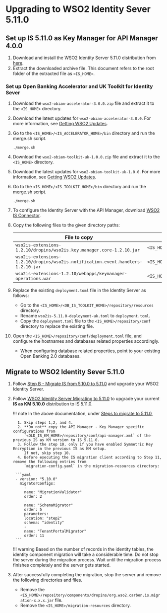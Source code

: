 # Upgrading to WSO2 Identity Sever 5.11.0

## Set up IS 5.11.0 as Key Manager for API Manager 4.0.0

   1. Download and install the WSO2 Identity Server 5.11.0 distribution from [here](https://wso2.com/identity-server/).
   2. Extract the downloaded archive file. This document refers to the root folder of the extracted file as `<IS_HOME>`.

### Set up Open Banking Accelerator and UK Toolkit for Identity Sever

1. Download the `wso2-obiam-accelerator-3.0.0.zip` file and extract it to the `<IS_HOME>` directory.
2. Download the latest updates for `wso2-obiam-accelerator-3.0.0`. For more information, see [Getting WSO2 Updates](../setting-up-servers.md#getting-wso2-updates).
3. Go to the `<IS_HOME>/<IS_ACCELERATOR_HOME>/bin` directory and run the merge.sh script.

     ```
     ./merge.sh
     ```

4. Download the `wso2-obiam-toolkit-uk-1.0.0.zip` file and extract it to the `<IS_HOME>` directory.
5. Download the latest updates for `wso2-obiam-toolkit-uk-1.0.0`. For more information, see [Getting WSO2 Updates](../setting-up-servers.md#getting-wso2-updates).
6. Go to the `<IS_HOME>/<IS_TOOLKIT_HOME>/bin` directory and run the merge.sh script.

     ```
     ./merge.sh
     ```

7. To configure the Identity Server with the API Manager, download [WSO2 IS Connector](https://apim.docs.wso2.com/en/4.0.0/assets/attachments/administer/wso2is-extensions-1.2.10.zip).
8. Copy the following files to the given directory paths:

    | File to copy | Location to  |
    |---------|-------------------|
    |`wso2is-extensions-1.2.10/dropins/wso2is.key.manager.core-1.2.10.jar`|`<IS_HOME>/repository/components/dropins`|
    |`wso2is-extensions-1.2.10/dropins/wso2is.notification.event.handlers-1.2.10.jar`|`<IS_HOME>/repository/components/dropins`|
    |`wso2is-extensions-1.2.10/webapps/keymanager-operations.war`|`<IS_HOME>/repository/deployment/server/webapps`|

9. Replace the existing `deployment.toml` file in the Identity Server as follows:
    - Go to the `<IS_HOME>/<OB_IS_TOOLKIT_HOME>/repository/resources` directory.
    - Rename `wso2is-5.11.0-deployment-uk.toml` to `deployment.toml`.
    - Copy the `deployment.toml` file to the `<IS_HOME>/repository/conf` directory to replace the existing file.

10. Open the `<IS_HOME>/repository/conf/deployment.toml` file, and configure the hostnames and databases related
    properties accordingly.
    - When configuring database related properties, point to your existing Open Banking 2.0 databases.
    
## Migrate to WSO2 Identity Sever 5.11.0

1. Follow [Step B - Migrate IS from 5.10.0 to 5.11.0](https://apim.docs.wso2.com/en/4.0.0/install-and-setup/upgrading-wso2-is-as-key-manager/upgrading-from-is-5100-to-is-5110/#step-b-migrate-is-from-5100-to-5110) 
and upgrade your WSO2 Identity Server.

2. Follow [WSO2 Identity Server Migrating to 5.11.0](https://is.docs.wso2.com/en/5.11.0/setup/migrating-to-5110/) 
to upgrade your current **IS as KM 5.10.0** distribution to IS 5.11.0.
    
    !!! note
        In the above documentation, under [Steps to migrate to 5.11.0](https://is.docs.wso2.com/en/5.11.0/setup/migrating-to-5110/#steps-to-migrate-to-5110),
  
         1. Skip steps 1,2, and 4.
         2. **Do not** copy the API Manager - Key Manager specific configurations from 
            `<OLD_IS_KM_HOME>/repository/conf/api-manager.xml` of the previous IS as KM version to IS 5.11.0.
         3. Follow the step 10, only if you have enabled Symmetric Key Encryption in the previous IS as KM setup. 
            If not, skip step 10.
         4. Before executing the IS migration client according to Step 11, remove the following entries from 
            `migration-config.yaml` in the migration-resources directory:

        ```yaml
        - version: "5.10.0"
          migratorConfigs:
            -
            name: "MigrationValidator"
            order: 2
            -
            name: "SchemaMigrator"
            order: 5
            parameters:
            location: "step2"
            schema: "identity"
            -
            name: "TenantPortalMigrator"
            order: 11
        ```
    
    !!! warning
        Based on the number of records in the identity tables, the identity component migration will take a considerable time. 
        Do not stop the server during the migration process. Wait until the migration process finishes completely and the server gets started.

3. After successfully completing the migration, stop the server and remove the following directories and files.
     - Remove the `<IS_HOME>/repository/components/dropins/org.wso2.carbon.is.migration-x.x.x.jar` file.
     - Remove the `<IS_HOME>/migration-resources` directory.
